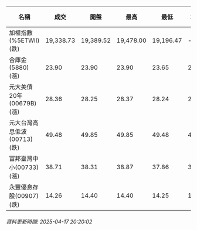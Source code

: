 | 名稱 | 成交 | 開盤 | 最高 | 最低 | 均價 | 成交金額(億) | 昨收 | 漲跌幅 | 漲跌 | 總量 | 昨量 | 振幅 |
| -------- | -------- | -------- | -------- |-------- | -------- | -------- |-------- |-------- |-------- | -------- | -------- |-------- |
|加權指數(%5ETWII) (跌)|19,338.73|19,389.52|19,478.00|19,196.47|-|2,516.05|19,468.00|0.66%|129.27|4,562,733|0|1.45%|
|合庫金(5880) (漲)|23.90|23.90|23.90|23.65|23.83|1.12|23.85|0.21%|0.05|4,695|9,629|1.05%|
|元大美債20年(00679B) (漲)|28.36|28.25|28.37|28.24|28.30|12.63|28.19|0.60%|0.17|44,628|103,250|0.46%|
|元大台灣高息低波(00713) (跌)|49.48|49.85|49.85|49.48|49.60|7.63|50.00|1.04%|0.52|15,383|11,743|0.74%|
|富邦臺灣中小(00733) (漲)|38.71|38.31|38.87|37.86|38.33|0.798|38.50|0.55%|0.21|2,083|2,006|2.62%|
|永豐優息存股(00907) (跌)|14.26|14.40|14.40|14.25|14.28|0.202|14.43|1.18%|0.17|1,417|1,665|1.04%|
###### 資料更新時間: 2025-04-17 20:20:02